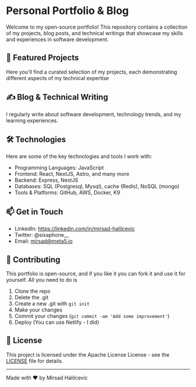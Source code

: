 # Personal Portfolio & Blog

Welcome to my open-source portfolio! This repository contains a collection of my projects, blog posts, and technical writings that showcase my skills and experiences in software development.

## 🚀 Featured Projects

Here you'll find a curated selection of my projects, each demonstrating different aspects of my technical expertise

## ✍️ Blog & Technical Writing

I regularly write about software development, technology trends, and my learning experiences.

## 🛠️ Technologies

Here are some of the key technologies and tools I work with:

- Programming Languages: JavaScript
- Frontend: React, NextJS, Astro, and many more
- Backend: Express, NestJS
- Databases: SQL (Postgresql, Mysql), cache (Redis), NoSQL (mongo)
- Tools & Platforms: GitHub, AWS, Docker, K9

## 📫 Get in Touch

- LinkedIn: https://linkedin.com/in/mirsad-halilcevic
- Twitter: @sixaphone__
- Email: mirsad@meta5.io

## 🤝 Contributing

This portfolio is open-source, and if you like it you can fork it and use it for yourself. All you need to do is

1. Clone the repo
2. Delete the .git
3. Create a new .git with `git init`
4. Make your changes
5. Commit your changes (`git commit -am 'Add some improvement'`)
6. Deploy (You can use Netlify - I did)

## 📄 License

This project is licensed under the Apache License License - see the [LICENSE](LICENSE) file for details.

---
Made with ❤️ by Mirsad Halilcevic